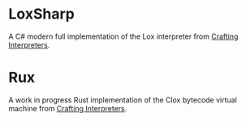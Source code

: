 # LoxSharp

A C# modern full implementation of the Lox interpreter from [Crafting Interpreters](https://craftinginterpreters.com/contents.html).

# Rux
A work in progress Rust implementation of the Clox bytecode virtual machine from [Crafting Interpreters](https://craftinginterpreters.com/contents.html).